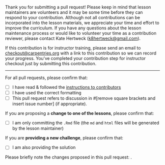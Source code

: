 Thank you for submitting a pull request! Please keep in mind that lesson
maintainers are volunteers and it may be some time before they can respond to
your contribution. Although not all contributions can be incorporated into the
lesson materials, we appreciate your time and effort to improve the curriculum.
If you have any questions about the lesson maintenance process or would like to
volunteer your time as a contribution reviewer, please contact Kate Hertweck
(k8hertweck@gmail.com).

If this contribution is for instructor training, please send an email to
checkout@carpentries.org with a link to this contribution so we can record your
progress. You’ve completed your contribution step for instructor checkout just
by submitting this contribution.

---

For all pull requests, please confirm that:

- [ ] I have read & followed the [instructions to contributors](/CONTRIBUTING.md)
- [ ] I have used the correct formatting
- [ ] This pull request refers to discussion in #[remove square brackets and
  insert issue number] (if appropriate).

If you are proposing a **change to one of the lessons**, please confirm that:

- [ ] I am only committing the `.Rmd` file (the `md` and `html` files will be
generated by the lesson maintainer)

If you are **providing a new challenge**, please confirm that:

- [ ] I am also providing the solution

Please briefly note the changes proposed in this pull request:
.
